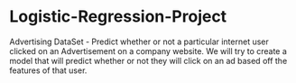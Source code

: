 # Logistic-Regression-Project
Advertising DataSet - Predict whether or not a particular internet user clicked on an Advertisement on a company website. We will try to create a model that will predict whether or not they will click on an ad based off the features of that user.
